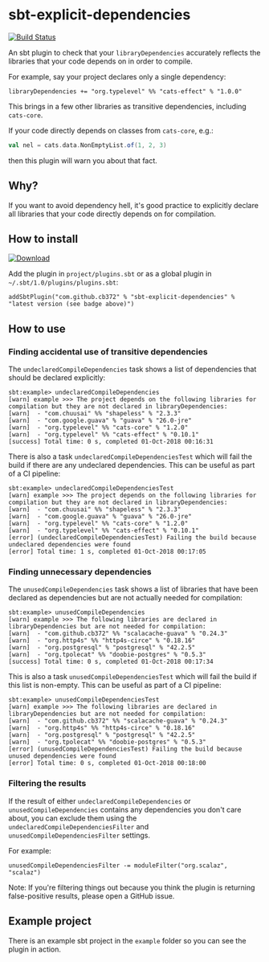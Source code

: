 # sbt-explicit-dependencies

[![Build Status](https://travis-ci.org/cb372/sbt-explicit-dependencies.svg?branch=master)](https://travis-ci.org/cb372/sbt-explicit-dependencies)

An sbt plugin to check that your `libraryDependencies` accurately reflects the
libraries that your code depends on in order to compile.

For example, say your project declares only a single dependency:

```
libraryDependencies += "org.typelevel" %% "cats-effect" % "1.0.0"
```

This brings in a few other libraries as transitive dependencies, including
`cats-core`.

If your code directly depends on classes from `cats-core`, e.g.:

```scala
val nel = cats.data.NonEmptyList.of(1, 2, 3)
```

then this plugin will warn you about that fact.

## Why?

If you want to avoid dependency hell, it's good practice to explicitly declare
all libraries that your code directly depends on for compilation.

## How to install

[ ![Download](https://api.bintray.com/packages/cb372/sbt-plugins/sbt-explicit-dependencies/images/download.svg) ](https://bintray.com/cb372/sbt-plugins/sbt-explicit-dependencies/_latestVersion)

Add the plugin in `project/plugins.sbt` or as a global plugin in
`~/.sbt/1.0/plugins/plugins.sbt`:

```
addSbtPlugin("com.github.cb372" % "sbt-explicit-dependencies" % "latest version (see badge above)")
```

## How to use

### Finding accidental use of transitive dependencies

The `undeclaredCompileDependencies` task shows a list of dependencies that
should be declared explicitly:

```
sbt:example> undeclaredCompileDependencies
[warn] example >>> The project depends on the following libraries for compilation but they are not declared in libraryDependencies:
[warn]  - "com.chuusai" %% "shapeless" % "2.3.3"
[warn]  - "com.google.guava" % "guava" % "26.0-jre"
[warn]  - "org.typelevel" %% "cats-core" % "1.2.0"
[warn]  - "org.typelevel" %% "cats-effect" % "0.10.1"
[success] Total time: 0 s, completed 01-Oct-2018 00:16:31
```

There is also a task `undeclaredCompileDependenciesTest` which will fail the
build if there are any undeclared dependencies. This can be useful as part of a
CI pipeline:

```
sbt:example> undeclaredCompileDependenciesTest
[warn] example >>> The project depends on the following libraries for compilation but they are not declared in libraryDependencies:
[warn]  - "com.chuusai" %% "shapeless" % "2.3.3"
[warn]  - "com.google.guava" % "guava" % "26.0-jre"
[warn]  - "org.typelevel" %% "cats-core" % "1.2.0"
[warn]  - "org.typelevel" %% "cats-effect" % "0.10.1"
[error] (undeclaredCompileDependenciesTest) Failing the build because undeclared dependencies were found
[error] Total time: 1 s, completed 01-Oct-2018 00:17:05
```

### Finding unnecessary dependencies

The `unusedCompileDependencies` task shows a list of libraries that have been
declared as dependencies but are not actually needed for compilation:

```
sbt:example> unusedCompileDependencies
[warn] example >>> The following libraries are declared in libraryDependencies but are not needed for compilation:
[warn]  - "com.github.cb372" %% "scalacache-guava" % "0.24.3"
[warn]  - "org.http4s" %% "http4s-circe" % "0.18.16"
[warn]  - "org.postgresql" % "postgresql" % "42.2.5"
[warn]  - "org.tpolecat" %% "doobie-postgres" % "0.5.3"
[success] Total time: 0 s, completed 01-Oct-2018 00:17:34
```

This is also a task `unusedCompileDependenciesTest` which will fail the build if
this list is non-empty. This can be useful as part of a CI pipeline:

```
sbt:example> unusedCompileDependenciesTest
[warn] example >>> The following libraries are declared in libraryDependencies but are not needed for compilation:
[warn]  - "com.github.cb372" %% "scalacache-guava" % "0.24.3"
[warn]  - "org.http4s" %% "http4s-circe" % "0.18.16"
[warn]  - "org.postgresql" % "postgresql" % "42.2.5"
[warn]  - "org.tpolecat" %% "doobie-postgres" % "0.5.3"
[error] (unusedCompileDependenciesTest) Failing the build because unused dependencies were found
[error] Total time: 0 s, completed 01-Oct-2018 00:18:00
```

### Filtering the results

If the result of either `undeclaredCompileDependencies` or
`unusedCompileDependencies` contains any dependencies you don't care about, you
can exclude them using the `undeclaredCompileDependenciesFilter` and
`unusedCompileDependenciesFilter` settings.

For example:

```
unusedCompileDependenciesFilter -= moduleFilter("org.scalaz", "scalaz")
```

Note: If you're filtering things out because you think the plugin is returning
false-positive results, please open a GitHub issue.

## Example project

There is an example sbt project in the `example` folder so you can see the
plugin in action.
